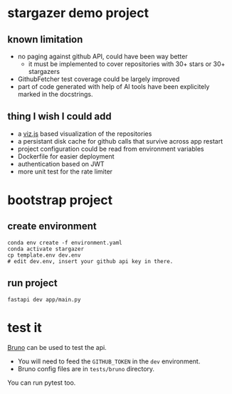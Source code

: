 # stargazer demo project

## known limitation

- no paging against github API, could have been way better
  - it must be implemented to cover repositories with 30+ stars or 30+ stargazers
- GithubFetcher test coverage could be largely improved
- part of code generated with help of AI tools have been explicitely marked in the docstrings.

## thing I wish I could add
- a [viz.js](https://visjs.github.io/vis-network/examples/network/basicUsage.html) based visualization of the repositories
- a persistant disk cache for github calls that survive across app restart
- project configuration could be read from environment variables
- Dockerfile for easier deployment
- authentication based on JWT
- more unit test for the rate limiter



# bootstrap project

## create environment

```shell
conda env create -f environment.yaml
conda activate stargazer
cp template.env dev.env
# edit dev.env, insert your github api key in there.
```

## run project
```shell
fastapi dev app/main.py
```

# test it

[Bruno](https://www.usebruno.com/) can be used to test the api.
- You will need to feed the `GITHUB_TOKEN` in the `dev` environment.
- Bruno config files are in `tests/bruno` directory.

You can run pytest too.
